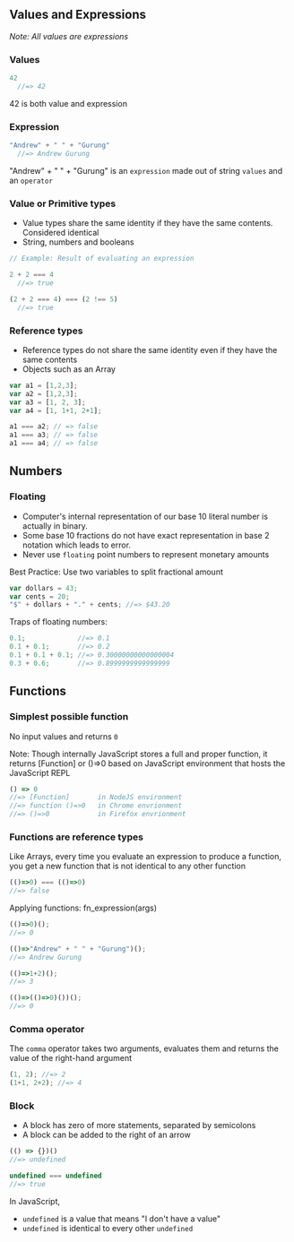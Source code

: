 ## Values and Expressions
*Note: All values are expressions*

### Values
```js
42
  //=> 42
```
42 is both value and expression

### Expression
```js
"Andrew" + " " + "Gurung"
  //=> Andrew Gurung
```
"Andrew" + " " + "Gurung" is an `expression` made out of string `values` and an `operator`

### Value or Primitive types
- Value types share the same identity if they have the same contents. Considered identical
- String, numbers and booleans

```js
// Example: Result of evaluating an expression

2 + 2 === 4
  //=> true

(2 + 2 === 4) === (2 !== 5)
  //=> true
```

### Reference types
- Reference types do not share the same identity even if they have the same contents
- Objects such as an Array

```js
var a1 = [1,2,3];
var a2 = [1,2,3];
var a3 = [1, 2, 3];
var a4 = [1, 1+1, 2+1];

a1 === a2; // => false
a1 === a3; // => false
a1 === a4; // => false
```

## Numbers

### Floating
- Computer's internal representation of our base 10 literal number is actually in binary.
- Some base 10 fractions do not have exact representation in base 2 notation which leads to error.
- Never use `floating` point numbers to represent monetary amounts

Best Practice:
Use two variables to split fractional amount
```js
var dollars = 43;
var cents = 20;
"$" + dollars + "." + cents; //=> $43.20
```

Traps of floating numbers:
```js
0.1;             //=> 0.1
0.1 + 0.1;       //=> 0.2
0.1 + 0.1 + 0.1; //=> 0.30000000000000004
0.3 + 0.6;       //=> 0.8999999999999999
```

## Functions

### Simplest possible function
No input values and returns `0`

Note: Though internally JavaScript stores a full and proper function, it returns [Function] or ()=>0 based on JavaScript environment that hosts the JavaScript REPL

```js
() => 0
//=> [Function]       in NodeJS environment
//=> function ()=>0   in Chrome envrionment
//=> ()=>0            in Firefox envrionment
```

### Functions are reference types
Like Arrays, every time you evaluate an expression to produce a function, you get a new function that is not identical to any other function
```js
(()=>0) === (()=>0)
//=> false
```

Applying functions: fn_expression(args)
```js
(()=>0)();
//=> 0

(()=>"Andrew" + " " + "Gurung")();
//=> Andrew Gurung

(()=>1+2)();
//=> 3

(()=>(()=>0)())();
//=> 0
```

### Comma operator
The `comma` operator takes two arguments, evaluates them and returns the value of the right-hand argument

```js
(1, 2); //=> 2
(1+1, 2+2); //=> 4
```

### Block
- A block has zero of more statements, separated by semicolons
- A block can be added to the right of an arrow

```js
(() => {})()
//=> undefined

undefined === undefined
//=> true
```
In JavaScript,
- `undefined` is a value that means "I don't have a value"
- `undefined` is identical to every other `undefined`

